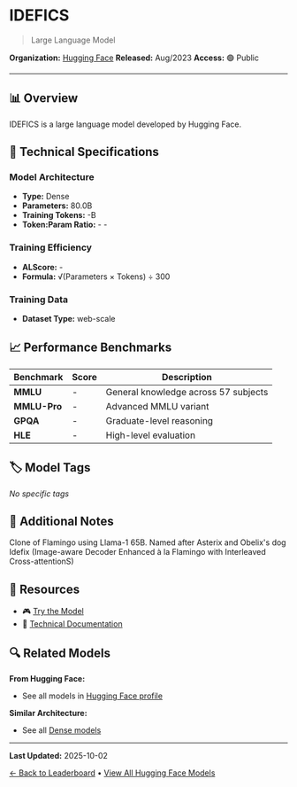 # IDEFICS

> Large Language Model

**Organization:** [Hugging Face](../../labs/hugging-face.md)
**Released:** Aug/2023
**Access:** 🟢 Public

---

## 📊 Overview

IDEFICS is a large language model developed by Hugging Face.

## 🔧 Technical Specifications

### Model Architecture
- **Type:** Dense
- **Parameters:** 80.0B
- **Training Tokens:** -B
- **Token:Param Ratio:** - -

### Training Efficiency
- **ALScore:** -
- **Formula:** √(Parameters × Tokens) ÷ 300

### Training Data
- **Dataset Type:** web-scale

## 📈 Performance Benchmarks

| Benchmark | Score | Description |
|-----------|-------|-------------|
| **MMLU** | - | General knowledge across 57 subjects |
| **MMLU-Pro** | - | Advanced MMLU variant |
| **GPQA** | - | Graduate-level reasoning |
| **HLE** | - | High-level evaluation |

## 🏷️ Model Tags

_No specific tags_

## 📝 Additional Notes

Clone of Flamingo using Llama-1 65B. Named after Asterix and Obelix's dog Idefix (Image-aware Decoder Enhanced à la Flamingo with Interleaved Cross-attentionS)

## 🔗 Resources

- 🎮 [Try the Model](https://huggingface.co/spaces/HuggingFaceM4/idefics_playground)
- 📄 [Technical Documentation](https://huggingface.co/blog/idefics)

## 🔍 Related Models

**From Hugging Face:**
- See all models in [Hugging Face profile](../../labs/hugging-face.md)

**Similar Architecture:**
- See all [Dense models](../../architectures/dense.md)

---

**Last Updated:** 2025-10-02

[← Back to Leaderboard](../../README.md) • [View All Hugging Face Models](../../labs/hugging-face.md)
